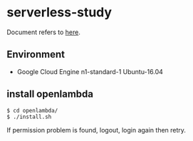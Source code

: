 # serverless-study

Document refers to [here](https://paper.dropbox.com/doc/Clofly-Competitor-Study-GUfa1KidapRg43ie5jVlm).

## Environment

- Google Cloud Engine n1-standard-1 Ubuntu-16.04

## install openlambda

    $ cd openlambda/
    $ ./install.sh

If permission problem is found, logout, login again then retry.
